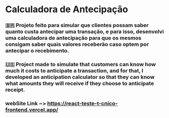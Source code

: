 #  Calculadora de Antecipação

### 🇧🇷 Projeto feito para simular que clientes possam saber quanto custa antecipar uma transação, e para isso, desenvolvi uma calculadora de antecipação para que os mesmos consigam saber quais valores receberão caso optem por antecipar o recebimento. 

### 🇺🇸 Project made to simulate that customers can know how much it costs to anticipate a transaction, and for that, I developed an anticipation calculator so that they can know what amounts they will receive if they choose to anticipate receipt.

### webSite Link ~> https://react-teste-t-cnico-frontend.vercel.app/

